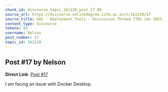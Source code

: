 ```yaml
---
chunk_id: discourse_topic_161120_post_17_00
source_url: https://discourse.onlinedegree.iitm.ac.in/t/161120/17
source_title: GA2 - Deployment Tools - Discussion Thread [TDS Jan 2025]
content_type: discourse
tokens: 43
username: Nelson
post_number: 17
topic_id: 161120
---
```


## Post #17 by Nelson

**Direct Link**: [Post #17](https://discourse.onlinedegree.iitm.ac.in/t/161120/17)

I am facing an issue with Docker Desktop.
